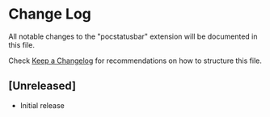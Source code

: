 # Change Log

All notable changes to the "pocstatusbar" extension will be documented in this file.

Check [Keep a Changelog](http://keepachangelog.com/) for recommendations on how to structure this file.

## [Unreleased]

- Initial release